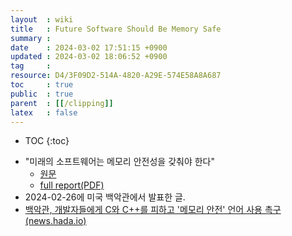 ```yaml
---
layout  : wiki
title   : Future Software Should Be Memory Safe
summary : 
date    : 2024-03-02 17:51:15 +0900
updated : 2024-03-02 18:06:52 +0900
tag     : 
resource: D4/3F09D2-514A-4820-A29E-574E58A8A687
toc     : true
public  : true
parent  : [[/clipping]]
latex   : false
---
```

* TOC
{:toc}

- "미래의 소프트웨어는 메모리 안전성을 갖춰야 한다"
    - [원문](https://www.whitehouse.gov/oncd/briefing-room/2024/02/26/press-release-technical-report/ )
    - [full report(PDF)](https://www.whitehouse.gov/wp-content/uploads/2024/02/Final-ONCD-Technical-Report.pdf )
- 2024-02-26에 미국 백악관에서 발표한 글.
- [백악관, 개발자들에게 C와 C++를 피하고 '메모리 안전' 언어 사용 촉구 (news.hada.io)](https://news.hada.io/topic?id=13581 )

